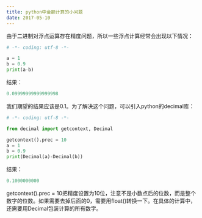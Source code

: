 ```yaml
---
title: python中金额计算的小问题
date: 2017-05-10
---
```


由于二进制对浮点运算存在精度问题，所以一些浮点计算经常会出现以下情况：

```python
# -*- coding: utf-8 -*-

a = 1
b = 0.9
print(a-b)
```

结果：

```python
0.09999999999999998
```

我们期望的结果应该是0.1。为了解决这个问题，可以引入python的decimal库：

```python
# -*- coding: utf-8 -*-

from decimal import getcontext, Decimal

getcontext().prec = 10
a = 1
b = 0.9
print(Decimal(a)-Decimal(b))
```

结果：

```python
0.1000000000
```

getcontext().prec = 10把精度设置为10位，注意不是小数点后的位数，而是整个数字的位数。如果需要去掉后面的0，需要用float()转换一下。在具体的计算中，还需要用Decimal包装计算的所有数字。
